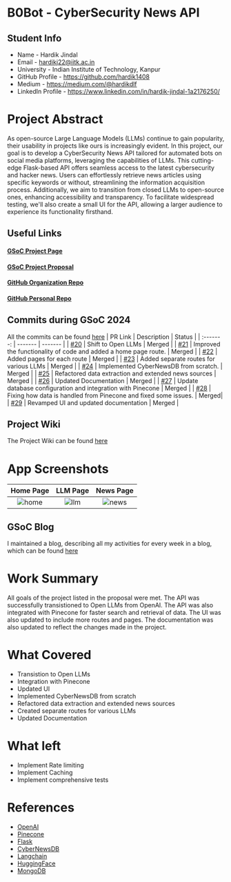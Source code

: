 # B0Bot - CyberSecurity News API
## Student Info
- Name - Hardik Jindal
- Email - hardikj22@iitk.ac.in
- University - Indian Institute of Technology, Kanpur
- GitHub Profile - https://github.com/hardik1408
- Medium - https://medium.com/@hardikdlf
- LinkedIn Profile - https://www.linkedin.com/in/hardik-jindal-1a2176250/
# Project Abstract
As open-source Large Language Models (LLMs) continue to gain popularity, their usability in projects like ours is increasingly evident. In this project, our goal is to develop a CyberSecurity News API tailored for automated bots on social media platforms, leveraging the capabilities of LLMs. This cutting-edge Flask-based API offers seamless access to the latest cybersecurity and hacker news. Users can effortlessly retrieve news articles using specific keywords or without, streamlining the information acquisition process. Additionally, we aim to transition from closed LLMs to open-source ones, enhancing accessibility and transparency. To facilitate widespread testing, we'll also create a small UI for the API, allowing a larger audience to experience its functionality firsthand.
## Useful Links
#### [GSoC Project Page](https://summerofcode.withgoogle.com/programs/2024/projects/7kZ0ugFR)

#### [GSoC Project Proposal](https://docs.google.com/document/d/1FQJXMYBQTzdIGy6uGnvqsE3YST9AvKSApMFfvVMzf4w/edit?usp=sharing)

#### [GitHub Organization Repo](https://github.com/c2siorg/b0bot)

#### [GitHub Personal Repo](https://github.com/hardik1408/b0bot)

## Commits during GSoC 2024
All the commits can be found [here](https://github.com/c2siorg/b0bot/commits/main/)
| PR Link | Description | Status |
| :-------: | ------- | ------- |
| [#20](https://github.com/c2siorg/b0bot/pull/20) | Shift to Open LLMs | Merged |
| [#21](https://github.com/c2siorg/b0bot/pull/21) | Improved the functionality of code and added a home page route. | Merged |
| [#22](https://github.com/c2siorg/b0bot/pull/22) | Added pages for each route | Merged |
| [#23](https://github.com/c2siorg/b0bot/pull/23) | Added separate routes for various LLMs | Merged |
| [#24](https://github.com/c2siorg/b0bot/pull/24) | Implemented CyberNewsDB from scratch. | Merged |
| [#25](https://github.com/c2siorg/b0bot/pull/25) | Refactored data extraction and extended news sources | Merged |
| [#26](https://github.com/c2siorg/b0bot/pull/26) | Updated Documentation | Merged |
| [#27](https://github.com/c2siorg/b0bot/pull/27) | Update database configuration and integration with Pinecone | Merged |
| [#28](https://github.com/c2siorg/b0bot/pull/28) | Fixing how data is handled from Pinecone and fixed some issues. | Merged|
| [#29](https://github.com/c2siorg/b0bot/pull/29) | Revamped UI and updated documentation | Merged | 

## Project Wiki
The Project Wiki can be found [here](https://github.com/c2siorg/b0bot/blob/main/README.md)

# App Screenshots

| Home Page | LLM Page | News Page |
| :--------:| :-------:| :---------:|
| ![home](https://github.com/user-attachments/assets/df490584-bed6-41e6-8584-23be81244c4e) | ![llm](https://github.com/user-attachments/assets/33a25082-f747-4055-b1f3-80cb58cc384f) | ![news](https://github.com/user-attachments/assets/47346784-1456-452f-978d-b2cefa09f959) |

## GSoC Blog
I maintained a blog, describing all my activities for every week in a blog, which can be found [here](https://medium.com/@hardikdlf/gsoc24-with-c2si-org-43c0f03edfbd)

# Work Summary
All goals of the project listed in the proposal were met. The API was successfully transistioned to Open LLMs from OpenAI. The API was also integrated with Pinecone for faster search and retrieval of data. The UI was also updated to include more routes and pages. The documentation was also updated to reflect the changes made in the project.
# What Covered
- Transistion to Open LLMs
- Integration with Pinecone
- Updated UI
- Implemented CyberNewsDB from scratch
- Refactored data extraction and extended news sources
- Created separate routes for various LLMs
- Updated Documentation

# What left
- Implement Rate limiting
- Implement Caching
- Implement comprehensive tests

# References
- [OpenAI](https://openai.com/)
- [Pinecone](https://www.pinecone.io/)
- [Flask](https://flask.palletsprojects.com/en/2.0.x/)
- [CyberNewsDB](https://github.com/hitesh22rana/cybernews)
- [Langchain](https://langchain.io/)
- [HuggingFace](https://huggingface.co/)
- [MongoDB](https://www.mongodb.com/)
